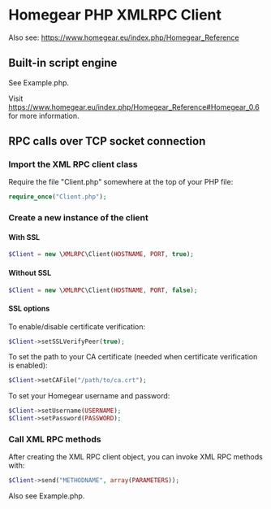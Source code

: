 # Homegear PHP XMLRPC Client

Also see: https://www.homegear.eu/index.php/Homegear_Reference

## Built-in script engine

See Example.php.

Visit https://www.homegear.eu/index.php/Homegear_Reference#Homegear_0.6 for more information.

## RPC calls over TCP socket connection

### Import the XML RPC client class

Require the file "Client.php" somewhere at the top of your PHP file:

```PHP
require_once("Client.php");
```

### Create a new instance of the client

#### With SSL
```PHP
$Client = new \XMLRPC\Client(HOSTNAME, PORT, true);
```

#### Without SSL
```PHP
$Client = new \XMLRPC\Client(HOSTNAME, PORT, false);
```

#### SSL options
To enable/disable certificate verification:
```PHP
$Client->setSSLVerifyPeer(true);
```
	
To set the path to your CA certificate (needed when certificate verification is enabled):
```PHP
$Client->setCAFile("/path/to/ca.crt");
```
		
To set your Homegear username and password:
```PHP
$Client->setUsername(USERNAME);
$Client->setPassword(PASSWORD);
```
	
### Call XML RPC methods

After creating the XML RPC client object, you can invoke XML RPC methods with:
```PHP
$Client->send("METHODNAME", array(PARAMETERS));
```

Also see Example.php.

